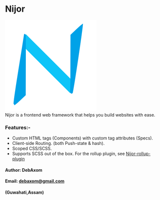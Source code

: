 # Nijor
![Nijor](./logo.svg) <br>
Nijor is a frontend web framework that helps you build websites with ease.
### Features:-
* Custom HTML tags (Components) with  custom tag attributes (Specs).
* Client-side Routing. (both Push-state & hash).
* Scoped CSS/SCSS.
* Supports SCSS out of the box.
For the rollup plugin, see [Nijor-rollup-plugin](https://github.com/JapiAxom/nijor-rollup-plugin)
#### Author: DebAxom
#### Email: debaxom@gmail.com
#### (Guwahati,Assam)